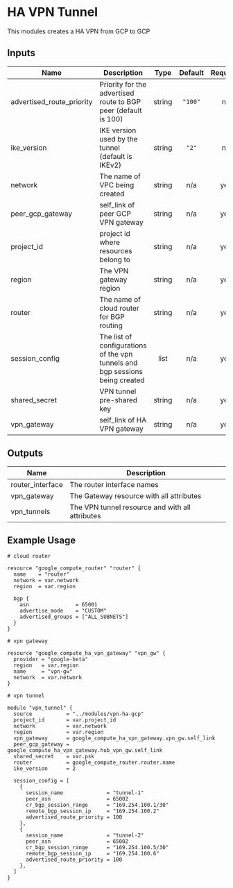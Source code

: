 # HA VPN Tunnel

This modules creates a HA VPN from GCP to GCP

## Inputs

| Name | Description | Type | Default | Required |
|------|-------------|:----:|:-----:|:-----:|
| advertised\_route\_priority | Priority for the advertised route to BGP peer (default is 100) | string | `"100"` | no |
| ike\_version | IKE version used by the tunnel (default is IKEv2) | string | `"2"` | no |
| network | The name of VPC being created | string | n/a | yes |
| peer\_gcp\_gateway | self_link of peer GCP VPN gateway | string | n/a | yes |
| project\_id | project id where resources belong to | string | n/a | yes |
| region | The VPN gateway region | string | n/a | yes |
| router | The name of cloud router for BGP routing | string | n/a | yes |
| session\_config | The list of configurations of the vpn tunnels and bgp sessions being created | list | n/a | yes |
| shared\_secret | VPN tunnel pre-shared key | string | n/a | yes |
| vpn\_gateway | self_link of HA VPN gateway | string | n/a | yes |

## Outputs

| Name | Description |
|------|-------------|
| router\_interface | The router interface names |
| vpn\_gateway | The Gateway resource with all attributes |
| vpn\_tunnels | The VPN tunnel resource and with all attributes |

## Example Usage

```hcl
# cloud router

resource "google_compute_router" "router" {
  name    = "router"
  network = var.network
  region  = var.region

  bgp {
    asn               = 65001
    advertise_mode    = "CUSTOM"
    advertised_groups = ["ALL_SUBNETS"]
  }
}

# vpn gateway

resource "google_compute_ha_vpn_gateway" "vpn_gw" {
  provider = "google-beta"
  region   = var.region
  name     = "vpn-gw"
  network  = var.network
}

# vpn tunnel

module "vpn_tunnel" {
  source           = "../modules/vpn-ha-gcp"
  project_id       = var.project_id
  network          = var.network
  region           = var.region
  vpn_gateway      = google_compute_ha_vpn_gateway.vpn_gw.self_link
  peer_gcp_gateway = google_compute_ha_vpn_gateway.hub_vpn_gw.self_link
  shared_secret    = var.psk
  router           = google_compute_router.router.name
  ike_version      = 2

  session_config = [
    {
      session_name              = "tunnel-1"
      peer_asn                  = 65002
      cr_bgp_session_range      = "169.254.100.1/30"
      remote_bgp_session_ip     = "169.254.100.2"
      advertised_route_priority = 100
    },
    {
      session_name              = "tunnel-2"
      peer_asn                  = 65002
      cr_bgp_session_range      = "169.254.100.5/30"
      remote_bgp_session_ip     = "169.254.100.6"
      advertised_route_priority = 100
    },
  ]
}
```
